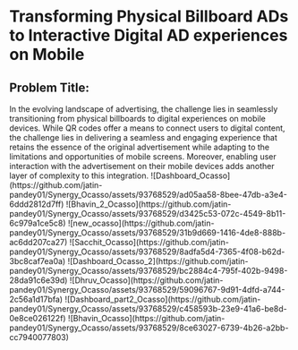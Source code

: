 <h1>Transforming Physical Billboard ADs to
Interactive Digital AD experiences on Mobile</h1>
<h2>Problem Title:</h2>In the evolving landscape of advertising, the challenge lies in
seamlessly transitioning from physical billboards to digital experiences
on mobile devices. While QR codes offer a means to connect users to
digital content, the challenge lies in delivering a seamless and
engaging experience that retains the essence of the original
advertisement while adapting to the limitations and opportunities of
mobile screens. Moreover, enabling user interaction with the
advertisement on their mobile devices adds another layer of
complexity to this integration.
![Dashboard_Ocasso](https://github.com/jatin-pandey01/Synergy_Ocasso/assets/93768529/ad05aa58-8bee-47db-a3e4-6ddd2812d7ff)
![Bhavin_2_Ocasso](https://github.com/jatin-pandey01/Synergy_Ocasso/assets/93768529/d3425c53-072c-4549-8b11-6c979a1ce5c8)
![new_ocasso](https://github.com/jatin-pandey01/Synergy_Ocasso/assets/93768529/31b9d669-1416-4de8-888b-ac6dd207ca27)
![Sacchit_Ocasso](https://github.com/jatin-pandey01/Synergy_Ocasso/assets/93768529/8adfa5d4-7365-4f08-b62d-3bc8caf7ea0a)
![Dashboard_Ocasso_2](https://github.com/jatin-pandey01/Synergy_Ocasso/assets/93768529/bc2884c4-795f-402b-9498-28da91c6e39d)
![Dhruv_Ocasso](https://github.com/jatin-pandey01/Synergy_Ocasso/assets/93768529/59096767-9d91-4dfd-a744-2c56a1d17bfa)
![Dashboard_part2_Ocasso](https://github.com/jatin-pandey01/Synergy_Ocasso/assets/93768529/c458593b-23e9-41a6-be8d-0e8ce026122f)
![Bhavin_Ocasso](https://github.com/jatin-pandey01/Synergy_Ocasso/assets/93768529/8ce63027-6739-4b26-a2bb-cc7940077803)

